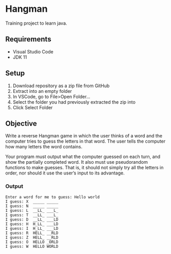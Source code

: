 # Hangman
Training project to learn java.

## Requirements
- Visual Studio Code
- JDK 11

## Setup
1. Download repository as a zip file from GitHub
2. Extract into an empty folder
3. In VSCode, go to File>Open Folder...
4. Select the folder you had previously extracted the zip into
5. Click Select Folder

## Objective
Write a reverse Hangman game in which the user thinks of a word and the computer
tries to guess the letters in that word. The user tells the computer how many letters
the word contains.

Your program must output what the computer guessed on each turn, and show the
partially completed word. It also must use pseudorandom functions to make
guesses. That is, it should not simply try all the letters in order, nor should it use the
user’s input to its advantage.

### Output
```
Enter a word for me to guess: Hello world
I guess: X  _____ _____
I guess: N  _____ _____
I guess: L  __LL_ ___L_
I guess: T  __LL_ ___L_
I guess: D  __LL_ ___LD
I guess: H  H_LL_ ___LD
I guess: I  H_LL_ ___LD
I guess: R  HELL_ __RLD
I guess: Z  HELL_ __RLD
I guess: O  HELLO _ORLD
I guess: W  HELLO WORLD
```
